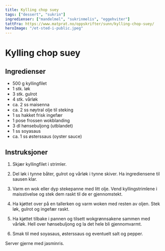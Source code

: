 ```yaml
---
title: Kylling chop suey
tags: ["dessert", "sukrin"]
ingredienser: ["mandelmel", "sukrinmelis", "eggehviter"]
tattFra: https://www.matprat.no/oppskrifter/sunn/kylling-chop-suey/
heroImage: "/et-sted-i-public.jpeg"
---
```


# Kylling chop suey

## Ingredienser

- 500 g kyllingfilet
- 1 stk. løk
- 3 stk. gulrot
- 4 stk. vårløk
- ca. 2 ss maisenna
- ca. 2 ss nøytral olje til steking
- 1 ss hakket frisk ingefær
- 1 pose frossen wokblanding
- 3 dl hønsebuljong (utblandet)
- 1 ss soyasaus
- ca. 1 ss østerssaus (oyster sauce)

## Instruksjoner

1. Skjær kyllingfilet i strimler.

2. Del løk i tynne båter, gulrot og vårløk i tynne skiver. Ha ingrediensene til sausen klar.

3. Varm en wok eller dyp stekepanne med litt olje. Vend kyllingstrimlene i maisstivelse og stek dem raskt til de er gjennomstekt.

4. Ha kjøttet over på en tallerken og varm woken med resten av oljen. Stek løk, gulrot og ingefær raskt.

5. Ha kjøttet tilbake i pannen og tilsett wokgrønnsakene sammen med vårløk. Hell over hønsebuljong og la det hele bli gjennomvarmt.

6. Smak til med soyasaus, østerssaus og eventuelt salt og pepper.

Server gjerne med jasminris.

